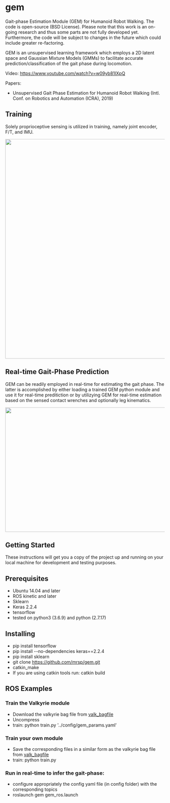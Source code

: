 # gem
Gait-phase Estimation Module (GEM) for Humanoid Robot Walking. The code is open-source (BSD License). Please note that this work is an on-going research and thus some parts are not fully developed yet. Furthermore, the code will be subject to changes in the future which could include greater re-factoring.

GEM is an unsupervised learning framework which employs a 2D latent space and Gaussian Mixture Models (GMMs) to facilitate accurate prediction/classification of the gait phase during locomotion.


Video: https://www.youtube.com/watch?v=w09yb81IXpQ

Papers: 
* Unsupervised Gait Phase Estimation for Humanoid Robot Walking (Intl. Conf. on Robotics and Automation (ICRA), 2019)



## Training
Solely proprioceptive sensing is utilized in training, namely joint encoder, F/T, and IMU.


<p align="center">
  <img width="701" height="693" src="img/gem01.png">
</p>


## Real-time Gait-Phase Prediction
GEM can be readily employed in real-time for estimating the gait phase. The latter is accomplished by either loading a trained GEM python module and use it for real-time preditiction or by utilizying GEM for real-time estimation based on the sensed contact wrenches and optionally leg kinematics.

<p align="center">
  <img width="708" height="393" src="img/gem02.png">
</p>



## Getting Started
These instructions will get you a copy of the project up and running on your local machine for development and testing purposes.

## Prerequisites
* Ubuntu 14.04 and later
* ROS kinetic and later
* Sklearn 
* Keras 2.2.4
* tensorflow 
* tested on python3 (3.6.9) and python (2.7.17)

## Installing
* pip install tensorflow
* pip install --no-dependencies keras==2.2.4
* pip install sklearn
* git clone https://github.com/mrsp/gem.git
* catkin_make
* If you are using catkin tools run: catkin build  

## ROS Examples
### Train the Valkyrie module
* Download the valkyrie bag file from [valk_bagfile](http://users.ics.forth.gr/~spiperakis/gem_test_valkyrie.zip)
* Uncompress
* train: python train.py '../config/gem_params.yaml'

### Train your own module
* Save the corresponding files in a similar form as the valkyrie bag file from [valk_bagfile](http://users.ics.forth.gr/~spiperakis/gem_test_valkyrie.zip)
* train: python train.py

### Run in real-time to infer the gait-phase:
* configure appropriately the config yaml file (in config folder) with the corresponding topics 
* roslaunch gem gem_ros.launch
